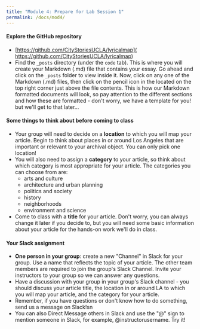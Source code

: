 ```yaml
---
title: "Module 4: Prepare for Lab Session 1"
permalink: /docs/mod4/
---
```


#### Explore the GitHub repository
* [https://github.com/CityStoriesUCLA/lyricalmap]( https://github.com/CityStoriesUCLA/lyricalmap)
* Find the `_posts` directory (under the `code` tab). This is where you will create your Markdown (.md) file that contains your essay. Go ahead and click on the `_posts` folder to view inside it. Now, click on any one of the Markdown (.md) files, then click on the pencil icon in the located on the top right corner just above the file contents. This is how our Markdown formatted documents will look, so pay attention to the different sections and how these are formatted - don't worry, we have a template for you! but we'll get to that later...

#### Some things to think about before coming to class
* Your group will need to decide on a **location** to which you will map your article. Begin to think about places in or around Los Angeles that are important or relevant to your archival object. You can only pick one location!
* You will also need to assign a **category** to your article, so think about which category is most appropriate for your article. The categories you can choose from are: 
    * arts and culture
    * architecture and urban planning
    * politics and society
    * history
    * neighborhoods
    * environment and science
* Come to class with a **title** for your article. Don't worry, you can always change it later if you decide to, but you will need some basic information about your article for the hands-on work we'll do in class.

#### Your Slack assignment
* **One person in your group**: create a new "Channel" in Slack for your group. Use a name that reflects the topic of your article. The other team members are required to join the group's Slack Channel. Invite your instructors to your group so we can answer any questions.
* Have a discussion with your group in your group's Slack channel - you should discuss your article title, the location in or around LA to which you will map your article, and the category for your article.
* Remember, if you have questions or don't know how to do something, send us a message on Slack!sn
* You can also Direct Message others in Slack and use the "@" sign to mention someone in Slack, for example, @instructorusername. Try it!

